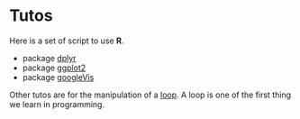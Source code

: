 Tutos
=====

Here is a set of script to use **R**.

* package [dplyr](https://github.com/virgile-baudrot/Tutos/blob/master/dplyr.Rmd)
* package [ggplot2](https://github.com/virgile-baudrot/Tutos/blob/master/ggplot2.Rmd)
* package [googleVis](https://github.com/virgile-baudrot/Tutos/blob/master/googleVis.Rmd)

Other tutos are for the manipulation of a [loop](https://github.com/virgile-baudrot/Tutos/blob/master/loops.Rmd). A loop is one of the first thing we learn in programming.
